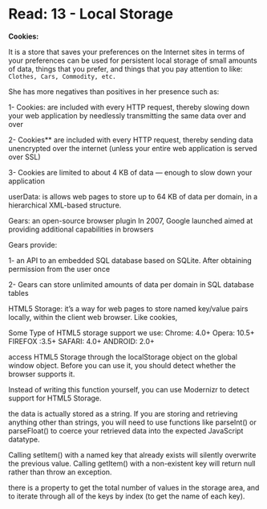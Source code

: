 # Read: 13 - Local Storage
**Cookies:**

It is a store that saves your preferences on the Internet sites in terms of your preferences can be used for persistent local storage of small amounts of data, things that you prefer, and things that you pay attention to like: ``Clothes, Cars, Commodity, etc.``
 

She has more negatives than positives in her presence such as:

1- Cookies: are included with every HTTP request, thereby slowing down your web application by needlessly transmitting the same data over  and over

2- Cookies** are included with every HTTP request, thereby sending data unencrypted over the internet (unless your entire web application is served over SSL)

3- Cookies are limited to about 4 KB of data — enough to slow down your application
 

 

userData: is allows web pages to store up to 64 KB of data per domain, in a hierarchical XML-based structure.
 

Gears: an open-source browser plugin In 2007, Google launched aimed at providing additional capabilities in browsers
 

Gears provide: 

1- an API to an embedded SQL database based on SQLite. After obtaining permission from the user once

2- Gears can store unlimited amounts of data per domain in SQL database tables 
 
HTML5 Storage: it’s a way for web pages to store named key/value pairs locally, within the client web browser. Like cookies,
 

Some Type of HTML5 storage support we use:
Chrome: 4.0+
Opera: 10.5+
FIREFOX :3.5+
SAFARI: 4.0+ 
ANDROID: 2.0+ 

 access HTML5 Storage through the localStorage object on the global window object. Before you can use it, you should detect whether the browser supports it.
 
 Instead of writing this function yourself, you can use Modernizr to detect support for HTML5 Storage.
 
 the data is actually stored as a string. If you are storing and retrieving anything other than strings, you will need to use functions like parseInt() or parseFloat() to coerce your retrieved data into the expected JavaScript datatype.
 
 Calling setItem() with a named key that already exists will silently overwrite the previous value. Calling getItem() with a non-existent key will return null rather than throw an exception.
 
 there is a property to get the total number of values in the storage area, and to iterate through all of the keys by index (to get the name of each key).
 
